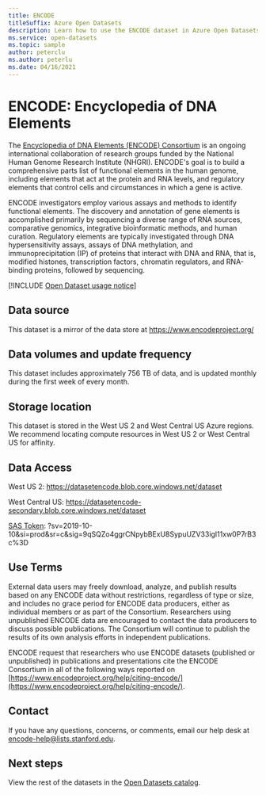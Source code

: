 ```yaml
---
title: ENCODE
titleSuffix: Azure Open Datasets
description: Learn how to use the ENCODE dataset in Azure Open Datasets.
ms.service: open-datasets
ms.topic: sample
author: peterclu
ms.author: peterlu
ms.date: 04/16/2021
---
```


# ENCODE: Encyclopedia of DNA Elements

The [Encyclopedia of DNA Elements (ENCODE) Consortium](https://www.encodeproject.org/help/project-overview/) is an ongoing international collaboration of research groups funded by the National Human Genome Research Institute (NHGRI). ENCODE's goal is to build a comprehensive parts list of functional elements in the human genome, including elements that act at the protein and RNA levels, and regulatory elements that control cells and circumstances in which a gene is active.

ENCODE investigators employ various assays and methods to identify functional elements. The discovery and annotation of gene elements is accomplished primarily by sequencing a diverse range of RNA sources, comparative genomics, integrative bioinformatic methods, and human curation. Regulatory elements are typically investigated through DNA hypersensitivity assays, assays of DNA methylation, and immunoprecipitation (IP) of proteins that interact with DNA and RNA, that is, modified histones, transcription factors, chromatin regulators, and RNA-binding proteins, followed by sequencing.

[!INCLUDE [Open Dataset usage notice](../../includes/open-datasets-usage-note.md)]

## Data source

This dataset is a mirror of the data store at https://www.encodeproject.org/

## Data volumes and update frequency

This dataset includes approximately 756 TB of data, and is updated monthly during the first week of every month.

## Storage location

This dataset is stored in the West US 2 and West Central US Azure regions. We recommend locating compute resources in West US 2 or West Central US for affinity.

## Data Access

West US 2: https://datasetencode.blob.core.windows.net/dataset

West Central US: https://datasetencode-secondary.blob.core.windows.net/dataset

[SAS Token](https://docs.microsoft.com/azure/storage/common/storage-sas-overview): ?sv=2019-10-10&si=prod&sr=c&sig=9qSQZo4ggrCNpybBExU8SypuUZV33igI11xw0P7rB3c%3D

## Use Terms

External data users may freely download, analyze, and publish results based on any ENCODE data without restrictions, regardless of type or size, and includes no grace period for ENCODE data producers, either as individual members or as part of the Consortium. Researchers using unpublished ENCODE data are encouraged to contact the data producers to discuss possible publications. The Consortium will continue to publish the results of its own analysis efforts in independent publications.

ENCODE request that researchers who use ENCODE datasets (published or unpublished) in publications and presentations cite the ENCODE Consortium in all of the following ways reported on [https://www.encodeproject.org/help/citing-encode/](https://www.encodeproject.org/help/citing-encode/).

## Contact

If you have any questions, concerns, or comments, email our help desk at encode-help@lists.stanford.edu.

## Next steps

View the rest of the datasets in the [Open Datasets catalog](dataset-catalog.md).